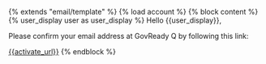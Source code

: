 {% extends "email/template" %}
{% load account %}
{% block content %}
{% user_display user as user_display %}
Hello {{user_display}},

Please confirm your email address at GovReady Q by following this link:

[{{activate_url}}]({{activate_url}})
{% endblock %}
